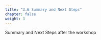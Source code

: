 ```yaml
---
title: "3.6 Summary and Next Steps"
chapter: false
weight: 3
---
```


Summary and Next Steps after the workshop